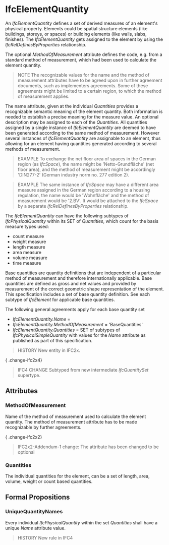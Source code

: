 # IfcElementQuantity

An _IfcElementQuantity_ defines a set of derived measures of an element's physical property. Elements could be spatial structure elements (like buildings, storeys, or spaces) or building elements (like walls, slabs, finishes). The _IfcElementQuantity_ gets assigned to the element by using the _IfcRelDefinesByProperties_ relationship.

The optional _MethodOfMeasurement_ attribute defines the code, e.g. from a standard method of measurement, which had been used to calculate the element quantity.

> NOTE The recognizable values for the name and the method of measurement attributes have to be agreed upon in further agreement documents, such as implementers agreements. Some of these agreements might be limited to a certain region, to which the method of measurement applies.

The name attribute, given at the individual _Quantities_ provides a recognizable semantic meaning of the element quantity. Both information is needed to establish a precise meaning for the measure value. An optional description may be assigned to each of the _Quantities_. All quantities assigned by a single instance of _IfcElementQuantity_ are deemed to have been generated according to the same method of measurement. However several instances of _IfcElementQuantity_ are assignable to an element, thus allowing for an element having quantities generated according to several methods of measurement.

> EXAMPLE To exchange the net floor area of spaces in the German region (as _IfcSpace_), the name might be 'Netto-Grundfl&auml;che' (net floor area), and the method of measurement might be accordingly 'DIN277-2' (German industry norm no. 277 edition 2).

> EXAMPLE The same instance of _IfcSpace_ may have a different area measure assigned in the German region according to a housing regulation, the name would be 'Wohnfl&auml;che' and the method of measurement would be '2.BV'. It would be attached to the _IfcSpace_ by a separate _IfcRelDefinesByProperties_ relationship.

The _IfcElementQuantity_ can have the following subtypes of _IfcPhysicalQuantity_ within its SET of _Quantities_, which count for the basis measure types used:

* count measure
* weight measure
* length measure
* area measure
* volume measure
* time measure

Base quantities are quantity definitions that are independent of a particular method of measurement and therefore internationally applicable. Base quantities are defined as gross and net values and provided by measurement of the correct geometric shape representation of the element. This specification includes a set of base quantity definition. See each subtype of _IfcElement_ for applicable base quantities.

The following general agreements apply for each base quantity set

* _IfcElementQuantity.Name_ = <name of the qto definition template>
* _IfcElementQuantity.MethodOfMeasurement_ = 'BaseQuantities'
* _IfcElementQuantity.Quantities_ = SET of subtypes of _IfcPhysicalSimpleQuantity_ with values for the _Name_ attribute as published as part of this specification.

> HISTORY New entity in IFC2x.

{ .change-ifc2x4}
> IFC4 CHANGE Subtyped from new intermediate _IfcQuantitySet_ supertype.

## Attributes

### MethodOfMeasurement
Name of the method of measurement used to calculate the element quantity. The method of measurement attribute has to be made recognizable by further agreements.

{ .change-ifc2x2}
> IFC2x2-Addendum-1 change: The attribute has been changed to be optional

### Quantities
The individual quantities for the element, can be a set of length, area, volume, weight or count based quantities.

## Formal Propositions

### UniqueQuantityNames
Every individual _IfcPhysicalQuantity_ within the set _Quantities_ shall have a unique _Name_ attribute value.
> HISTORY New rule in IFC4
